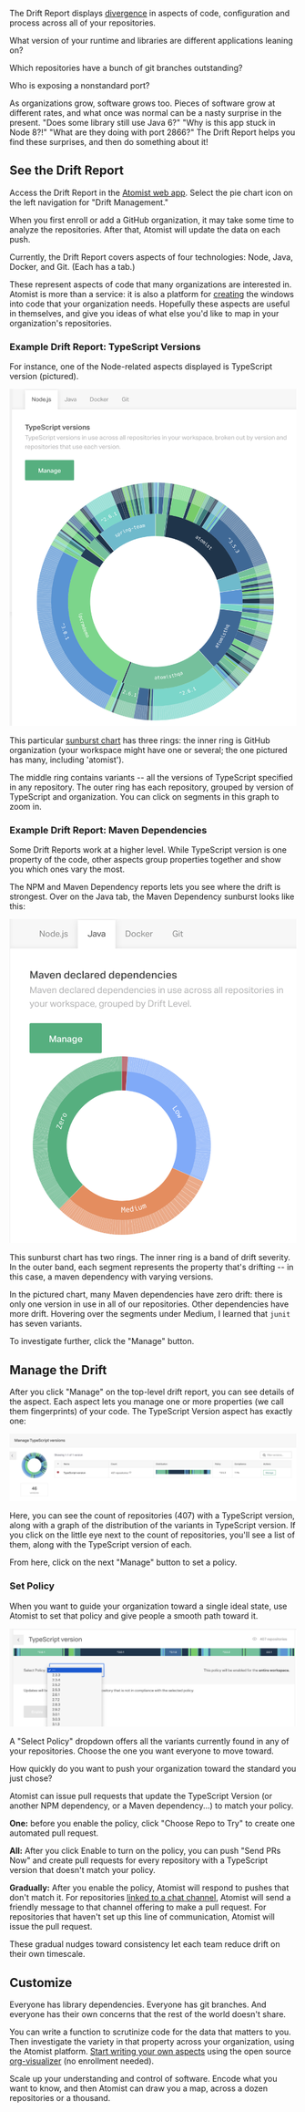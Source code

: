 The Drift Report displays [divergence][rods-drift-blog] in aspects of code, configuration and process across all of your repositories.

[rods-drift-blog]: https://blog.atomist.com/whats-lurking/ (Define Technology Drift)

What version of your runtime and libraries are different applications leaning on?

Which repositories have a bunch of git branches outstanding?

Who is exposing a nonstandard port?

As organizations grow, software grows too. Pieces of software grow at different rates, and what once was normal can be a nasty surprise in the present.
"Does some library still use Java 6?" "Why is this app stuck in Node 8?!" "What are they doing with port 2866?"
The Drift Report helps you find these surprises, and then do something about it!

## See the Drift Report

Access the Drift Report in the [Atomist web app](https://app.atomist.com). Select the pie chart icon on the left navigation for "Drift Management."

When you first enroll or add a GitHub organization, it may take some time to analyze the repositories. After that, Atomist will update the data on each push.

Currently, the Drift Report covers aspects of four technologies: Node, Java, Docker, and Git. (Each has a tab.)

These represent aspects of code that many organizations are interested in. Atomist is more than a service: it is also a platform for [creating](../quick-start.md) the windows into code that your organization needs.
Hopefully these aspects are useful in themselves, and give you ideas of what else you'd like to map in your organization's repositories.

### Example Drift Report: TypeScript Versions

For instance, one of the Node-related aspects displayed is TypeScript version (pictured).

![Sunburst chart for TypeScript version](../img/web-tsversion-sunburst.png)

This particular [sunburst chart](https://en.wikipedia.org/wiki/Pie_chart#Ring) has three rings: the inner ring is GitHub organization (your workspace might have one or several; the one pictured has many, including 'atomist').

The middle ring contains variants -- all the versions of TypeScript specified in any repository.
The outer ring has each repository, grouped
by version of TypeScript and organization.
You can click on segments in this graph to zoom in.

### Example Drift Report: Maven Dependencies

Some Drift Reports work at a higher level. While TypeScript version
is one property of the code, other aspects group properties together
and show you which ones vary the most.

The NPM and Maven Dependency reports lets you see where the drift is strongest. Over on the Java tab, the Maven Dependency sunburst looks like this:

![Sunburst chart for Maven dependencies](../img/web-maven-sunburst.png)

This sunburst chart has two rings. The inner ring is a band of drift severity. In the outer band, each segment represents the property that's drifting -- in this case, a maven dependency with varying versions.

In the pictured chart, many Maven dependencies have zero drift: there is only one version in use in all of our repositories. Other dependencies have more drift. Hovering over the segments under Medium, I learned that `junit` has seven variants.

To investigate further, click the "Manage" button.

## Manage the Drift

After you click "Manage" on the top-level drift report, you can see details of the aspect. Each aspect lets you manage one or more properties (we call them fingerprints) of your code. The TypeScript Version
aspect has exactly one:

![Managing the TypeScript Version Aspect](../img/web-tsversion-manage-aspect.png)

Here, you can see the count of repositories (407) with a TypeScript version,
along with a graph of the distribution of the variants in TypeScript version. If you click on the little eye next to the count of repositories, you'll see a list of them, along with the TypeScript version of each.

From here, click on the next "Manage" button to set a policy.

### Set Policy

When you want to guide your organization toward a single ideal state,
use Atomist to set that policy and give people a smooth path toward it.

![Set Policy page for TypeScript version](../img/web-set-policy.png)

A "Select Policy" dropdown offers all the variants currently found in any of your repositories. Choose the one you want everyone to move toward.

How quickly do you want to push your organization toward the standard you just chose?

Atomist can issue pull requests that update the TypeScript Version (or another NPM dependency, or a Maven dependency...) to match your policy.

**One:** before you enable the policy, click "Choose Repo to Try" to create one automated pull request.

**All:** After you click Enable to turn on the policy, you can push "Send PRs Now" and create pull requests for every repository with a TypeScript version that doesn't match your policy.

**Gradually:** After you enable the policy, Atomist will respond to pushes
that don't match it. For repositories [linked to a chat channel](lifecycle.md#linked-channels), Atomist will send a friendly message to that
channel offering to make a pull request. For repositories that haven't set up this line of communication, Atomist will issue the pull request.

These gradual nudges toward consistency let each team reduce drift on their own timescale.

## Customize

Everyone has library dependencies. Everyone has git branches. And everyone has their
own concerns that the rest of the world doesn't share.

You can write a function to scrutinize code for the data that matters to you.
Then investigate the variety in that property across your organization,
using the Atomist platform. [Start writing your own aspects](../developer/aspects.md) using the open source [org-visualizer][org-viz-github] (no enrollment needed).

[org-viz-github]: https://github.com/atomist/org-visualizer

Scale up your understanding and control of software. Encode what you want to know, and then Atomist can draw you a map, across a dozen repositories or a thousand.
